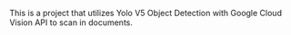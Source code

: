 
This is a project that utilizes Yolo V5 Object Detection with Google Cloud Vision API to scan in documents. 
